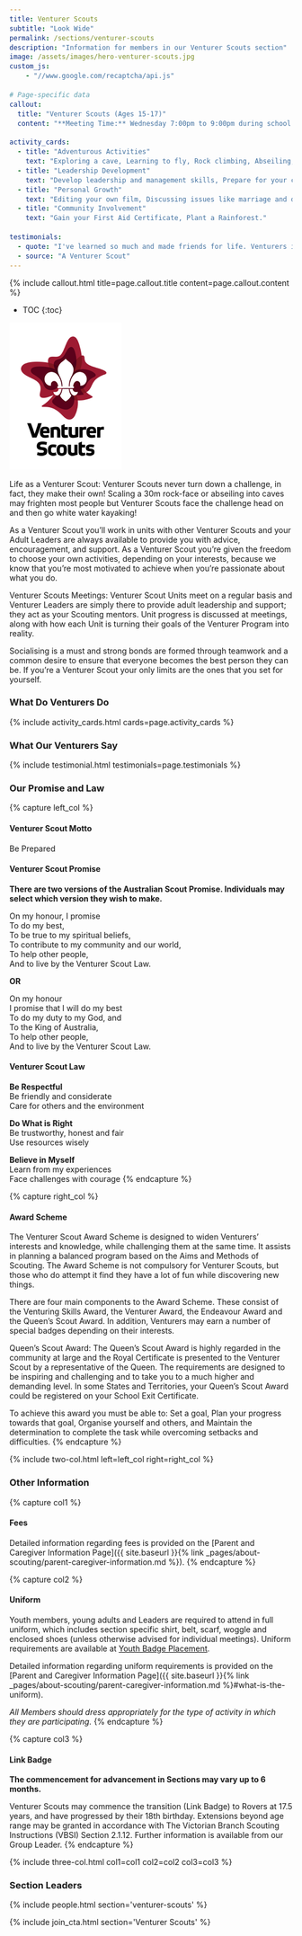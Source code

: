 ```yaml
---
title: Venturer Scouts
subtitle: "Look Wide"
permalink: /sections/venturer-scouts
description: "Information for members in our Venturer Scouts section"
image: /assets/images/hero-venturer-scouts.jpg
custom_js:
    - "//www.google.com/recaptcha/api.js"

# Page-specific data
callout:
  title: "Venturer Scouts (Ages 15-17)"
  content: "**Meeting Time:** Wednesday 7:00pm to 9:00pm during school term."

activity_cards:
  - title: "Adventurous Activities"
    text: "Exploring a cave, Learning to fly, Rock climbing, Abseiling, Prusiking."
  - title: "Leadership Development"
    text: "Develop leadership and management skills, Prepare for your career."
  - title: "Personal Growth"
    text: "Editing your own film, Discussing issues like marriage and drugs, Making a sculpture."
  - title: "Community Involvement"
    text: "Gain your First Aid Certificate, Plant a Rainforest."

testimonials:
  - quote: "I've learned so much and made friends for life. Venturers is the best!"
  - source: "A Venturer Scout"
---
```


{% include callout.html title=page.callout.title content=page.callout.content %}

- TOC
{:toc}

<img class="float-md-right mx-auto d-block" src="/assets/images/logo-venturer-scouts-full.png" alt="Venturer Scouts section logo" />

Life as a Venturer Scout: Venturer Scouts never turn down a challenge, in fact, they make their own! Scaling a 30m rock-face or abseiling into caves may frighten most people but Venturer Scouts face the challenge head on and then go white water kayaking!

As a Venturer Scout you’ll work in units with other Venturer Scouts and your Adult Leaders are always available to provide you with advice, encouragement, and support. As a Venturer Scout you’re given the freedom to choose your own activities, depending on your interests, because we know that you’re most motivated to achieve when you’re passionate about what you do.

Venturer Scouts Meetings: Venturer Scout Units meet on a regular basis and Venturer Leaders are simply there to provide adult leadership and support; they act as your Scouting mentors. Unit progress is discussed at meetings, along with how each Unit is turning their goals of the Venturer Program into reality.

Socialising is a must and strong bonds are formed through teamwork and a common desire to ensure that everyone becomes the best person they can be. If you’re a Venturer Scout your only limits are the ones that you set for yourself.

<div class="clearfix"></div>

### What Do Venturers Do

{% include activity_cards.html cards=page.activity_cards %}

### What Our Venturers Say

{% include testimonial.html testimonials=page.testimonials %}

### Our Promise and Law

{% capture left_col %}
#### Venturer Scout Motto

Be Prepared

#### Venturer Scout Promise

**There are two versions of the Australian Scout Promise. Individuals may select which version they wish to make.**

On my honour, I promise  
To do my best,  
To be true to my spiritual beliefs,  
To contribute to my community and our world,  
To help other people,  
And to live by the Venturer Scout Law.  

**OR**

On my honour  
I promise that I will do my best  
To do my duty to my God, and  
To the King of Australia,  
To help other people,  
And to live by the Venturer Scout Law.  

#### Venturer Scout Law

**Be Respectful**  
Be friendly and considerate  
Care for others and the environment  

**Do What is Right**  
Be trustworthy, honest and fair  
Use resources wisely  

**Believe in Myself**  
Learn from my experiences  
Face challenges with courage
{% endcapture %}

{% capture right_col %}
#### Award Scheme

The Venturer Scout Award Scheme is designed to widen Venturers’ interests and knowledge, while challenging them at the same time. It assists in planning a balanced program based on the Aims and Methods of Scouting. The Award Scheme is not compulsory for Venturer Scouts, but those who do attempt it find they have a lot of fun while discovering new things.

There are four main components to the Award Scheme. These consist of the Venturing Skills Award, the Venturer Award, the Endeavour Award and the Queen’s Scout Award. In addition, Venturers may earn a number of special badges depending on their interests.

Queen’s Scout Award: The Queen’s Scout Award is highly regarded in the community at large and the Royal Certificate is presented to the Venturer Scout by a representative of the Queen. The requirements are designed to be inspiring and challenging and to take you to a much higher and demanding level. In some States and Territories, your Queen’s Scout Award could be registered on your School Exit Certificate.

To achieve this award you must be able to: Set a goal, Plan your progress towards that goal, Organise yourself and others, and Maintain the determination to complete the task while overcoming setbacks and difficulties.
{% endcapture %}

{% include two-col.html left=left_col right=right_col %}

### Other Information

{% capture col1 %}
#### Fees

Detailed information regarding fees is provided on the [Parent and Caregiver Information Page]({{ site.baseurl }}{% link _pages/about-scouting/parent-caregiver-information.md %}).
{% endcapture %}

{% capture col2 %}
#### Uniform

Youth members, young adults and Leaders are required to attend in full uniform, which includes section specific shirt, belt, scarf, woggle and enclosed shoes (unless otherwise advised for individual meetings). Uniform requirements are available at [Youth Badge Placement](https://scoutsvictoria.com.au/age-sections-adults/venturers/uniform-and-badge-placement/).

Detailed information regarding uniform requirements is provided on the [Parent and Caregiver Information Page]({{ site.baseurl }}{% link _pages/about-scouting/parent-caregiver-information.md %}#what-is-the-uniform).

*All Members should dress appropriately for the type of activity in which they are participating.*
{% endcapture %}

{% capture col3 %}
#### Link Badge

**The commencement for advancement in Sections may vary up to 6 months.**

Venturer Scouts may commence the transition (Link Badge) to Rovers at 17.5 years, and have progressed by their 18th birthday. Extensions beyond age range may be granted in accordance with The Victorian Branch Scouting Instructions (VBSI) Section 2.1.12. Further information is available from our Group Leader.
{% endcapture %}

{% include three-col.html col1=col1 col2=col2 col3=col3 %}

### Section Leaders

{% include people.html section='venturer-scouts' %}

{% include join_cta.html section='Venturer Scouts' %}

